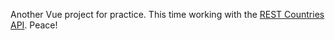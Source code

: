 Another Vue project for practice. This time working with the [REST Countries API](https://restcountries.com/). Peace!

